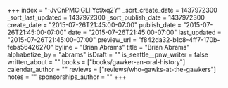 +++
index = "-JvCnPMCiGLIIYc9xq2Y"
_sort_create_date = 1437972300
_sort_last_updated = 1437972300
_sort_publish_date = 1437972300
create_date = "2015-07-26T21:45:00-07:00"
publish_date = "2015-07-26T21:45:00-07:00"
date = "2015-07-26T21:45:00-07:00"
last_updated = "2015-07-26T21:45:00-07:00"
preview_url = "f842da32-b1c8-4ff7-170b-feba56426270"
byline = "Brian Abrams"
title = "Brian Abrams"
alphabetize_by = "abrams"
isDraft = ""
is_seattle__pnw_writer = false
written_about = ""
books = ["books/gawker-an-oral-history"]
calendar_author = ""
reviews = ["reviews/who-gawks-at-the-gawkers"]
notes = ""
sponsorships_author = ""
+++
